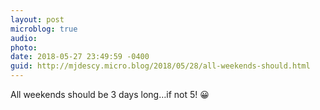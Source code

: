 ```yaml
---
layout: post
microblog: true
audio: 
photo: 
date: 2018-05-27 23:49:59 -0400
guid: http://mjdescy.micro.blog/2018/05/28/all-weekends-should.html
---
```

All weekends should be 3 days long…if not 5! 😀
